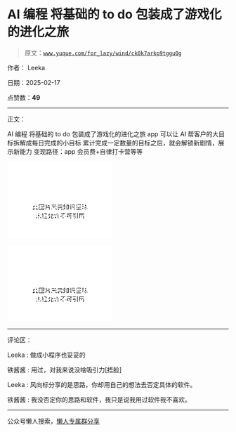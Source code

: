 # AI 编程 将基础的 to do 包装成了游戏化的进化之旅

> 原文：[`www.yuque.com/for_lazy/wind/ck0k7arkp9tggu0g`](https://www.yuque.com/for_lazy/wind/ck0k7arkp9tggu0g)

作者： Leeka

日期：2025-02-17

点赞数：**49**

* * *

正文：

AI 编程 将基础的 to do 包装成了游戏化的进化之旅 app 可以让 AI 帮客户的大目标拆解成每日完成的小目标
累计完成一定数量的目标之后，就会解锁新剧情，展示新能力 变现路径：app 会员费+自律打卡营等等

![](img/df28133663d64f2db6beecacbb23fa37.png "None")

![](img/fcf5fab8d28078be51de0484b54f7d3f.png "None")

* * *

评论区：

Leeka : 做成小程序也妥妥的

铁酱酱 : 用过，对我来说没啥吸引力[捂脸]

Leeka : 风向标分享的是思路，你却用自己的想法去否定具体的软件。

铁酱酱 : 我没否定你的思路和软件，我只是说我用过软件我不喜欢。

* * *

公众号懒人搜索，[懒人专属群分享](https://lazybook.fun/#/blog/group)